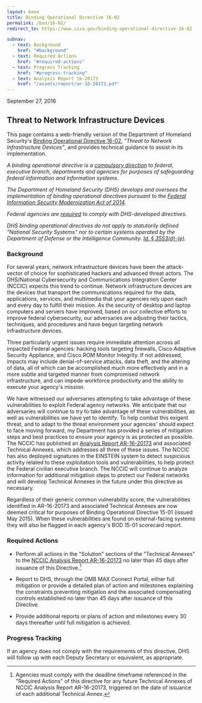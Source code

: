 ```yaml
---
layout: base
title: Binding Operational Directive 16-02
permalink: /bod/16-02/
redirect_to: https://www.cisa.gov/binding-operational-directive-16-02

subnav:
  - text: Background
    href: "#background"
  - text: Required Actions
    href: "#required-actions"
  - text: Progress Tracking
    href: "#progress-tracking"
  - text: Analysis Report 16-20173
    href: "/assets/report/ar-16-20173.pdf"
---
```

September 27, 2016
## Threat to Network Infrastructure Devices

This page contains a web-friendly version of the Department of Homeland Security's [Binding Operational Directive 16-02](/assets/report/bod-16-02.pdf), “_Threat to Network Infrastructure Devices”_, and provides technical guidance to assist in its implementation.

*A binding operational directive is a [compulsory direction](https://www.congress.gov/113/plaws/publ283/PLAW-113publ283.pdf#page=2) to federal, executive branch, departments and agencies for purposes of safeguarding federal information and information systems.*

*The Department of Homeland Security (DHS) develops and oversees the implementation of binding operational directives pursuant to the [Federal Information Security Modernization Act of 2014](https://www.congress.gov/113/plaws/publ283/PLAW-113publ283.pdf#page=3).*

*Federal agencies are [required](https://www.congress.gov/113/plaws/publ283/PLAW-113publ283.pdf#page=6) to comply with DHS-developed directives.*

*DHS binding operational directives do not apply to statutorily defined "National Security Systems" nor to certain systems operated by the Department of Defense or the Intelligence Community. [Id. § 3553(d)-(e)](https://www.congress.gov/113/plaws/publ283/PLAW-113publ283.pdf#page=5).*

### Background

For several years, network infrastructure devices have been the
attack-vector of choice for sophisticated hackers and advanced threat
actors. The DHS/National Cybersecurity and Communications Integration
Center (NCCIC) expects this trend to continue. Network infrastructure
devices are the devices that transport the communications required for
the data, applications, services, and multimedia that your agencies rely
upon each and every day to fulfill their mission. As the security of
desktop and laptop computers and servers have improved, based on our
collective efforts to improve federal cybersecurity, our adversaries are
adjusting their tactics, techniques, and procedures and have begun
targeting network infrastructure devices.

Three particularly urgent issues require immediate attention across all
impacted Federal agencies: hacking tools targeting firewalls, Cisco
Adaptive Security Appliance, and Cisco ROM Monitor Integrity. If not
addressed, impacts may include denial-of-service attacks, data theft,
and the altering of data, all of which can be accomplished much more
effectively and in a more subtle and targeted manner from compromised
network infrastructure, and can impede workforce productivity and the
ability to execute your agency's mission.

We have witnessed our adversaries attempting to take advantage of these
vulnerabilities to exploit Federal agency networks. We anticipate that
our adversaries will continue to try to take advantage of these
vulnerabilities, as well as vulnerabilities we have yet to identify. To
help combat this exigent threat, and to adapt to the threat environment
your agencies' should expect to face moving forward, my Department has
provided a series of mitigation steps and best practices to ensure your
agency is as protected as possible. The NCCIC has published an [Analysis
Report AR-16-20173](/assets/report/ar-16-20173.pdf) and associated Technical Annexes, which addresses all
three of these issues. The NCCIC has also deployed signatures in the
EINSTEIN system to detect suspicious activity related to these
exploitation tools and vulnerabilities, to help protect the Federal
civilian executive branch. The NCCIC will continue to analyze
information for additional mitigation steps to protect our Federal
networks and will develop Technical Annexes in the future under this
directive as necessary.

Regardless of their generic common vulnerability score, the
vulnerabilities identified in AR-16-20173 and associated Technical
Annexes are now deemed critical for purposes of Binding Operational
Directive 15-01 (issued May 2015). When these vulnerabilities are found
on external-facing systems they will also be flagged in each agency\'s
BOD 15-01 scorecard report.

### Required Actions

-   Perform all actions in the "Solution" sections of the "Technical
    Annexes" to the [NCCIC Analysis Report AR-16-20173](/assets/report/ar-16-20173.pdf) no later than 45
    days after issuance of this Directive.[^2]

-   Report to DHS, through the OMB MAX Connect Portal, either full
    mitigation or provide a detailed plan of action and milestones
    explaining the constraints preventing mitigation and the associated
    compensating controls established no later than 45 days after
    issuance of this Directive.

-   Provide additional reports or plans of action and milestones every
    30 days thereafter until full mitigation is achieved.

### Progress Tracking

If an agency does not comply with the requirements of this directive,
DHS will follow up with each Deputy Secretary or equivalent, as
appropriate.


[^1]: *See* 44 U.S.C. §§ 3552(b)(1), 3553(b)(2), 3554(a)(1)(B)(ii).

[^2]: Agencies must comply with the deadline timeframe referenced in the
    "Required Actions" of this directive for any future Technical
    Annexes of NCCIC Analysis Report AR-16-20173, triggered on the date
    of issuance of each additional Technical Annex.
